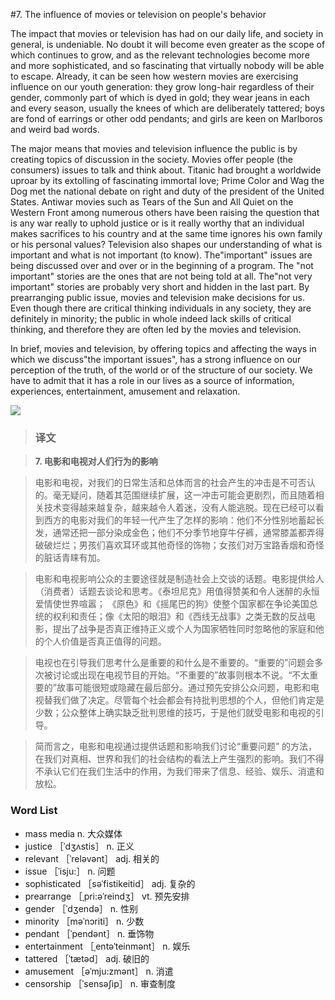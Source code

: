 #7. The influence of movies or television on people's behavior

The impact that movies or television has had on our daily life, and society in general, is undeniable. No doubt it will become even greater as the scope of which continues to grow, and as the relevant technologies become more and more sophisticated, and so fascinating that virtually nobody will be able to escape. Already, it can be seen how western movies are exercising influence on our youth generation: they grow long-hair regardless of their gender, commonly part of which is dyed in gold; they wear jeans in each and every season, usually the knees of which are deliberately tattered; boys are fond of earrings or other odd pendants; and girls are keen on Marlboros and weird bad words.

The major means that movies and television influence the public is by creating topics of discussion in the society. Movies offer people (the consumers) issues to talk and think about. Titanic had brought a worldwide uproar by its extolling of fascinating immortal love; Prime Color and Wag the Dog met the national debate on right and duty of the president of the United States. Antiwar movies such as Tears of the Sun and All Quiet on the Western Front among numerous others have been raising the question that is any war really to uphold justice or is it really worthy that an individual makes sacrifices to his country and at the same time ignores his own family or his personal values? Television also shapes our understanding of what is important and what is not important (to know). The"important" issues are being discussed over and over or in the beginning of a program. The "not important" stories are the ones that are not being told at all. The"not very important" stories are probably very short and hidden in the last part. By prearranging public issue, movies and television make decisions for us. Even though there are critical thinking individuals in any society, they are definitely in minority; the public in whole indeed lack skills of critical thinking, and therefore they are often led by the movies and television.

In brief, movies and television, by offering topics and affecting the ways in which we discuss"the important issues", has a strong influence on our perception of the truth, of the world or of the structure of our society. We have to admit that it has a role in our lives as a source of information, experiences, entertainment, amusement and relaxation.

![](images/TOEFL-iBT-High-Score-Essays-007.jpg)

> ### 译文

> **7. 电影和电视对人们行为的影响**

> 电影和电视，对我们的日常生活和总体而言的社会产生的冲击是不可否认的。毫无疑问，随着其范围继续扩展，这一冲击可能会更剧烈，而且随着相关技术变得越来越复杂，越来越令人着迷，没有人能逃脱。现在已经可以看到西方的电影对我们的年轻一代产生了怎样的影响：他们不分性别地蓄起长发，通常还把一部分染成金色；他们不分季节地穿牛仔裤，通常膝盖都弄得破破烂烂；男孩们喜欢耳环或其他奇怪的饰物；女孩们对万宝路香烟和奇怪的脏话青睐有加。

> 电影和电视影响公众的主要途径就是制造社会上交谈的话题。电影提供给人（消费者）话题去谈论和思考。《泰坦尼克》用值得赞美和令人迷醉的永恒爱情使世界喧嚣； 《原色》和《摇尾巴的狗》使整个国家都在争论美国总统的权利和责任；像《太阳的眼泪》和《西线无战事》之类无数的反战电影，提出了战争是否真正维持正义或个人为国家牺牲同时忽略他的家庭和他的个人价值是否真正值得的问题。

> 电视也在引导我们思考什么是重要的和什么是不重要的。“重要的”问题会多次被讨论或出现在电视节目的开始。“不重要的”故事则根本不说。“不太重要的”故事可能很短或隐藏在最后部分。通过预先安排公众问题，电影和电视替我们做了决定。尽管每个社会都会有持批判思想的个人，但他们肯定是少数；公众整体上确实缺乏批判思维的技巧，于是他们就受电影和电视的引导。

> 简而言之，电影和电视通过提供话题和影响我们讨论“重要问题” 的方法，在我们对真相、世界和我们的社会结构的看法上产生强烈的影响。我们不得不承认它们在我们生活中的作用，为我们带来了信息、经验、娱乐、消遣和放松。 

### Word List

 * mass media n. 大众媒体
 * justice ［ˈdʒʌstis］ n. 正义
 * relevant ［ˈreləvənt］ adj. 相关的
 * issue ［ˈisju:］ n. 问题
 * sophisticated ［səˈfistikeitid］ adj. 复杂的
 * prearrange ［ˌpri:əˈreindʒ］ vt. 预先安排
 * gender ［ˈdʒendə］ n. 性别
 * minority ［məˈnɔriti］ n. 少数
 * pendant ［ˈpendənt］ n. 垂饰物
 * entertainment ［ˌentəˈteinmənt］ n. 娱乐
 * tattered ［ˈtætəd］ adj. 破旧的
 * amusement ［əˈmju:zmənt］ n. 消遣
 * censorship ［ˈsensəʃip］ n. 审查制度
